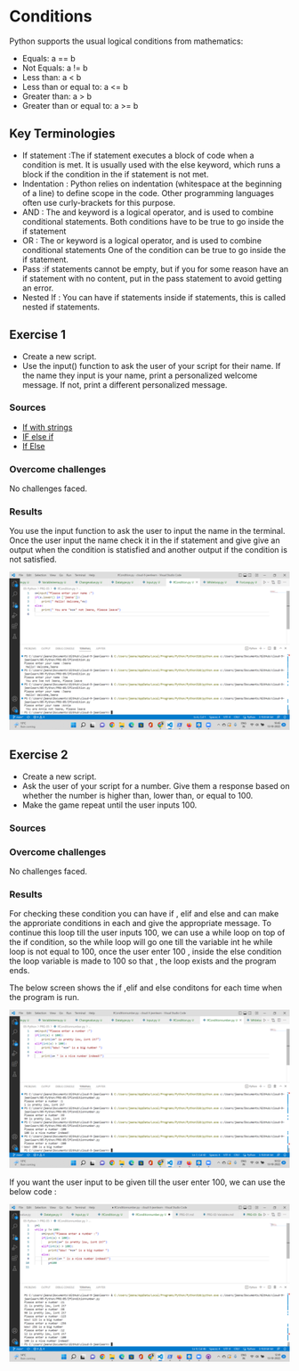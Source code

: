 # Conditions
Python supports the usual logical conditions from mathematics:

- Equals: a == b
- Not Equals: a != b
- Less than: a < b
- Less than or equal to: a <= b
- Greater than: a > b
- Greater than or equal to: a >= b

## Key Terminologies

* If statement :The if statement executes a block of code when a condition is met. It is usually used with the else keyword, which runs a block if the condition in the if statement is not met.
* Indentation : Python relies on indentation (whitespace at the beginning of a line) to define scope in the code. Other programming languages often use curly-brackets for this purpose.
* AND : The and keyword is a logical operator, and is used to combine conditional statements. Both conditions have to be true to go inside the if statement
* OR : The or keyword is a logical operator, and is used to combine conditional statements One of the condition can be true to go inside the if statement.
* Pass :if statements cannot be empty, but if you for some reason have an if statement with no content, put in the pass statement to avoid getting an error.
* Nested If : You can have if statements inside if statements, this is called nested if statements.




## Exercise 1

- Create a new script.
- Use the input() function to ask the user of your script for their name. If the name they input is your name, print a personalized welcome message. If not, print a different personalized message.



### Sources

* [If with strings](https://www.delftstack.com/howto/python/if-with-string-in-python/)
* [IF else if ](https://www.tutorialspoint.com/python/python_if_else.htm)
* [If Else](https://www.w3schools.com/python/python_conditions.asp)


### Overcome challenges
 No challenges faced.

 ### Results

You use the input function to ask the user to input the name in the terminal. Once the user input the name check it in the if statement and give give an output when the condition is statisfied and another output if the condition is not satisfied.



![If Condition](/00_includes/Python/PRG-05/EX1.png)

## Exercise 2

- Create a new script.
- Ask the user of your script for a number. Give them a response based on whether the number is higher than, lower than, or equal to 100.
- Make the game repeat until the user inputs 100.





### Sources




### Overcome challenges
 No challenges faced.

 ### Results

For checking these condition you can have if , elif and else and can make the approriate conditions in each and give the appropriate message. To continue this loop till the user inputs 100, we can use a while loop on top of the if condition, so the while loop will go one till the variable int he while loop is not equal to 100, once the user enter 100 , inside the else condition the loop variable is made to 100 so that , the loop exists and the program ends.

The below screen shows the if ,elif and else conditons for each time when the program is run.

![If else](/00_includes/Python/PRG-05/EX2.png)


If you want the user input to be given till the user enter 100, we can use the below code :



![If else with loop](/00_includes/Python/PRG-05/EX2.1.png)

